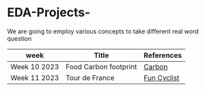 # EDA-Projects-
We are going to employ various concepts to take different real word question 

week | Title| References|
---------|---|---|
Week 10 2023| Food Carbon footprint | [Carbon](https://github.com/Mugambi99/EDA-Projects-/blob/main/Food%20Carbon%20Footprint/Plots/Food%20category%20vs%20Co2%20emission.png)
Week 11 2023| Tour de France | [Fun Cyclist](https://images.squarespace-cdn.com/content/v1/58b8344c59cc684cb6f4f08a/1564484213710-XBYRVDZF2B3UR8TNNRR7/TourDeFrance.gif)
